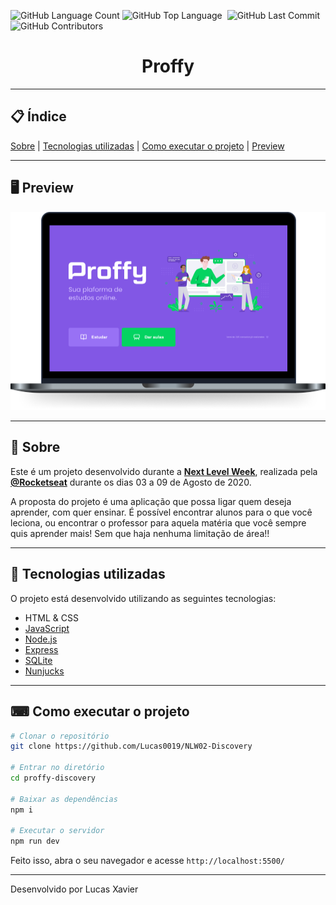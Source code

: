 <img alt="GitHub Language Count" src="https://img.shields.io/github/languages/count/Lucas0019/NLW02-Discovery" /> <img alt="GitHub Top Language" src="https://img.shields.io/github/languages/top/Lucas0019/NLW02-Discovery" /> <img alt="" src="https://img.shields.io/github/repo-size/Lucas0019/NLW02-Discovery" /> <img alt="GitHub Last Commit" src="https://img.shields.io/github/last-commit/Lucas0019/NLW02-Discovery" /> <img alt="GitHub Contributors" src="https://img.shields.io/github/contributors/Lucas0019/NLW02-Discovery" />

<h1 align="center">
   Proffy
</h1>
<hr>

## 📋 Índice 
   [Sobre](#-Sobre) | [Tecnologias utilizadas](#-Tecnologias-utilizadas) | [Como executar o projeto](#-Como-executar-o-projeto) | [Preview](#-Preview)

---

## 🖥 Preview 

<img src="/public/prototipo-figma/proffy.png">

---

## 📖 Sobre 

Este é um projeto desenvolvido durante a **[Next Level Week](https://nextlevelweek.com/)**, realizada pela **[@Rocketseat](https://github.com/Rocketseat)** durante os dias 03 a 09 de Agosto de 2020.

A proposta do projeto é uma aplicação que possa ligar quem deseja aprender, com quer ensinar. É possível encontrar alunos para o que você leciona, ou encontrar o professor para aquela matéria que você sempre quis aprender mais! Sem que haja nenhuma limitação de área!! 

--- 

## 🚀 Tecnologias utilizadas

O projeto está desenvolvido utilizando as seguintes tecnologias:

- HTML & CSS
- [JavaScript](https://developer.mozilla.org/pt-BR/docs/Web/JavaScript) 
- [Node.js](https://nodejs.org/en/)
- [Express](https://expressjs.com/pt-br/)
- [SQLite](https://www.sqlite.org/index.html)
- [Nunjucks](https://mozilla.github.io/nunjucks/)

--- 

## ⌨ Como executar o projeto

```bash
# Clonar o repositório
git clone https://github.com/Lucas0019/NLW02-Discovery

# Entrar no diretório
cd proffy-discovery

# Baixar as dependências
npm i

# Executar o servidor
npm run dev
```

Feito isso, abra o seu navegador e acesse `http://localhost:5500/`

---


Desenvolvido por Lucas Xavier
